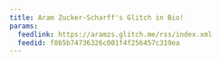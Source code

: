 ```yaml
---
title: Aram Zucker-Scharff's Glitch in Bio!
params:
  feedlink: https://aramzs.glitch.me/rss/index.xml
  feedid: f865b74736326c001f4f256457c319ea
---
```

